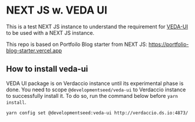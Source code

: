 # NEXT JS w. VEDA UI

This is a test NEXT JS instance to understand the requirement for [VEDA-UI](https://github.com/nasa-IMPACT/veda-ui) to be used with a NEXT JS instance.

This repo is based on Portfoilo Blog starter from NEXT JS: https://portfolio-blog-starter.vercel.app

## How to install veda-ui

VEDA UI package is on Verdaccio instance until its experimental phase is done. You need to scope `@developmentseed/veda-ui` to Verdaccio instance to successfully install it. To do so, run the command below before `yarn install`.

```
yarn config set @developmentseed:veda-ui http://verdaccio.ds.io:4873/
```
